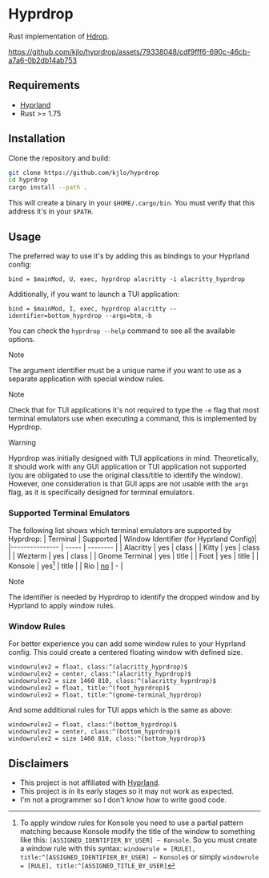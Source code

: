 # Hyprdrop

Rust implementation of [Hdrop](https://github.com/Schweber/hdrop).

https://github.com/kjlo/hyprdrop/assets/79338048/cdf9fff6-690c-46cb-a7a6-0b2db14ab753


## Requirements

* [Hyprland](https://github.com/hyprwm/Hyprland)
* Rust >= 1.75


## Installation
Clone the repository and build:
```sh
git clone https://github.com/kjlo/hyprdrop
cd hyprdrop
cargo install --path .
```
This will create a binary in your `$HOME/.cargo/bin`. You must verify that this address it's in your `$PATH`.


## Usage
The preferred way to use it's by adding this as bindings to your Hyprland config:
```
bind = $mainMod, U, exec, hyprdrop alacritty -i alacritty_hyprdrop
```
Additionally, if you want to launch a TUI application:
```
bind = $mainMod, I, exec, hyprdrop alacritty --identifier=bottom_hyprdrop --args=btm,-b
```
You can check the `hyprdrop --help` command to see all the available options.


>[!NOTE]
>
> The argument identifier must be a unique name if you want to use as a separate application with
> special window rules.

>[!NOTE]
>
> Check that for TUI applications it's not required to type the `-e` flag that most
> terminal emulators use when executing a command, this is implemented by Hyprdrop.

>[!WARNING]
>
> Hyprdrop was initially designed with TUI applications in mind. Theoretically, it should work with
> any GUI application or TUI application not supported (you are obligated to use the original
> class/title to identify the window). However, one consideration is that GUI apps are not usable
> with the `args` flag, as it is specifically designed for terminal emulators.

### Supported Terminal Emulators
The following list shows which terminal emulators are supported by Hyprdrop:
| Terminal | Supported | Window Identifier (for Hyprland Config)|
|--------------- | ----- | -------- |
| Alacritty      | yes   | class    |
| Kitty          | yes   | class    |
| Wezterm        | yes   | class    |
| Gnome Terminal | yes   | title    |
| Foot           | yes   | title    |
| Konsole        | yes[^1] | title    |
| Rio            | [no](https://github.com/raphamorim/rio/issues/405)    | -        |

[^1]: To apply window rules for Konsole you need to use a partial pattern matching because Konsole modify
the title of the window to something like this: `[ASSIGNED_IDENTIFIER_BY_USER] — Konsole`. So you must
create a window rule with this syntax: `windowrule = [RULE], title:^[ASSIGNED_IDENTIFIER_BY_USER] —
Konsole$` or simply `windowrule = [RULE], title:^[ASSIGNED_TITLE_BY_USER]`
 

>[!NOTE]
>
> The identifier is needed by Hyprdrop to identify the dropped window and by Hyprland to apply window rules.


### Window Rules
For better experience you can add some window rules to your Hyprland config. This could create a
centered floating window with defined size.
```
windowrulev2 = float, class:^(alacritty_hyprdrop)$
windowrulev2 = center, class:^(alacritty_hyprdrop)$
windowrulev2 = size 1460 810, class:^(alacritty_hyprdrop)$
windowrulev2 = float, title:^(foot_hyprdrop)$
windowrulev2 = float, title:^(gnome-terminal_hyprdrop)
```

And some additional rules for TUI apps which is the same as above:
```
windowrulev2 = float, class:^(bottom_hyprdrop)$
windowrulev2 = center, class:^(bottom_hyprdrop)$
windowrulev2 = size 1460 810, class:^(bottom_hyprdrop)$
```
## Disclaimers

- This project is not affiliated with [Hyprland](https://github.com/hyprwm/Hyprland).
- This project is in its early stages so it may not work as expected.
- I'm not a programmer so I don't know how to write good code.
